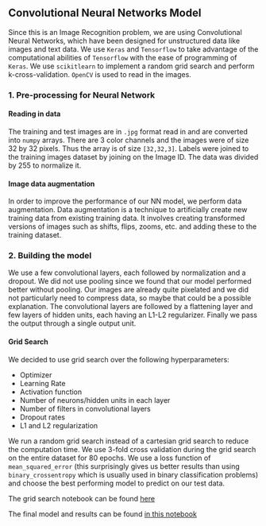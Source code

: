 
## Convolutional Neural Networks Model 

  Since this is an Image Recognition problem, we are using Convolutional Neural Networks, which have been designed for unstructured data like images and text data. We use `Keras` and `Tensorflow` to take advantage of the computational abilities of `Tensorflow` with the ease of programming of `Keras`. We use `scikitlearn` to implement a random grid search and perform k-cross-validation. `OpenCV` is used to read in the images. 
 
 ### 1. Pre-processing for Neural Network
 
#### Reading in data 
 
 The training and test images are in `.jpg` format read in and are converted into `numpy` arrays. There are 3 color channels and the images were of size 32 by 32 pixels. Thus the array is of size `[32,32,3]`. Labels were joined to the training images dataset by joining on the Image ID. The data was divided by 255 to normalize it. 
 
#### Image data augmentation
 
In order to improve the performance of our NN model, we perform data augmentation. Data augmentation is a technique to artificially create new training data from existing training data. It involves creating transformed versions of images such as shifts, flips, zooms, etc. and adding these to the training dataset.

### 2. Building the model
 
We use a few convolutional layers, each followed by normalization and a dropout. We did not use pooling since we found that our model performed better without pooling. Our images are already quite pixelated and we did not particularly need to compress data, so maybe that could be a possible explanation.
The convolutional layers are followed by a flattening layer and few layers of hidden units, each having an L1-L2 regularizer. Finally we pass the output through a single output unit. 
 
#### Grid Search

We decided to use grid search over the following hyperparameters:
* Optimizer
* Learning Rate
* Activation function
* Number of neurons/hidden units in each layer
* Number of filters in convolutional layers
* Dropout rates 
* L1 and L2 regularization

We run a random grid search instead of a cartesian grid search to reduce the computation time. We use 3-fold cross validation during the grid search on the entire dataset for 80 epochs. We use a loss function of `mean_squared_error` (this surprisingly gives us better results than using `binary_crossentropy` which is usually used in binary classification problems) and choose the best performing model to predict on our test data. 

The grid search notebook can be found [here](https://github.com/netinupur/machine-learning-project/blob/master/1-keras-and-tensorflow/CNN%20from%20Kaggle%20with%20random%20gridsearch.ipynb)

The final model and results can be found [in this notebook](https://github.com/netinupur/machine-learning-project/blob/master/1-keras-and-tensorflow/Keras_CNN_best_model.ipynb)
